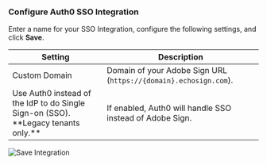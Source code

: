 ### Configure Auth0 SSO Integration

Enter a name for your SSO Integration, configure the following settings, and click **Save**.

<table class="table">
    <thead>
        <tr>
            <th><strong>Setting</strong></th>
            <th><strong>Description</strong></th>
        </tr>
    </thead>
    <tbody>
        <tr>
            <td>Custom Domain</td>
            <td>Domain of your Adobe Sign URL (<code>https://{domain}.echosign.com</code>).</td>
        </tr>
        <tr>
            <td>Use Auth0 instead of the IdP to do Single Sign-on (SSO). **Legacy tenants only.**</td>
            <td>If enabled, Auth0 will handle SSO instead of Adobe Sign.</td>
        </tr>
    </tbody>
</table>

![Save Integration](https://auth0.com/docs/media/articles/dashboard/sso-integrations/create-save-adobe-sign.png)
